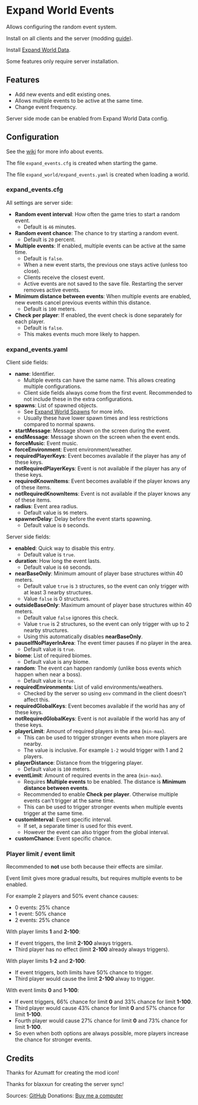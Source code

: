 # Expand World Events

Allows configuring the random event system.

Install on all clients and the server (modding [guide](https://youtu.be/L9ljm2eKLrk)).

Install [Expand World Data](https://valheim.thunderstore.io/package/JereKuusela/Expand_World_Data/).

Some features only require server installation.

## Features

- Add new events and edit existing ones.
- Allows multiple events to be active at the same time.
- Change event frequency.

Server side mode can be enabled from Expand World Data config.

## Configuration

See the [wiki](https://valheim.fandom.com/wiki/Events) for more info about events.

The file `expand_events.cfg` is created when starting the game.

The file `expand_world/expand_events.yaml` is created when loading a world.

### expand_events.cfg

All settings are server side:

- **Random event interval**: How often the game tries to start a random event.
  - Default is `46` minutes.
- **Random event chance**: The chance to try starting a random event.
  - Default is `20` percent.
- **Multiple events**: If enabled, multiple events can be active at the same time.
  - Default is `false`.
  - When a new event starts, the previous one stays active (unless too close).
  - Clients receive the closest event.
  - Active events are not saved to the save file. Restarting the server removes active events.
- **Minimum distance between events**: When multiple events are enabled, new events cancel previous events within this distance.
  - Default is `100` meters.
- **Check per player**: If enabled, the event check is done separately for each player.
  - Default is `false`.
  - This makes events much more likely to happen.

### expand_events.yaml

Client side fields:

- **name**: Identifier.
  - Multiple events can have the same name. This allows creating multiple configurations.
  - Client side fields always come from the first event. Recommended to not include these in the extra configurations.
- **spawns**: List of spawned objects.
  - See [Expand World Spawns](https://github.com/JereKuusela/valheim-expand_world_spawns/#Configuration) for more info.
  - Usually these have lower spawn times and less restrictions compared to normal spawns.
- **startMessage**: Message shown on the screen during the event.
- **endMessage**: Message shown on the screen when the event ends.
- **forceMusic**: Event music.
- **forceEnvironment**: Event environment/weather.
- **requiredPlayerKeys**: Event becomes available if the player has any of these keys.
- **notRequiredPlayerKeys**: Event is not available if the player has any of these keys.
- **requiredKnownItems**: Event becomes available if the player knows any of these items.
- **notRequiredKnownItems**: Event is not available if the player knows any of these items.
- **radius**: Event area radius.
  - Default value is `96` meters.
- **spawnerDelay**: Delay before the event starts spawning.
  - Default value is `0` seconds.

Server side fields:

- **enabled**: Quick way to disable this entry.
  - Default value is `true`.
- **duration**: How long the event lasts.
  - Default value is `60` seconds.
- **nearBaseOnly**: Minimum amount of player base structures within 40 meters.
  - Default value `true` is `3` structures, so the event can only trigger with at least 3 nearby structures.
  - Value `false` is 0 structures.
- **outsideBaseOnly**: Maximum amount of player base structures within 40 meters.
  - Default value `false` ignores this check.
  - Value `true` is 2 structures, so the event can only trigger with up to 2 nearby structures.
  - Using this automatically disables **nearBaseOnly**.
- **pauseIfNoPlayerInArea**: The event timer pauses if no player in the area.
  - Default value is `true`.
- **biome**: List of required biomes.
  - Default value is any biome.
- **random**: The event can happen randomly (unlike boss events which happen when near a boss).
  - Default value is `true`.
- **requiredEnvironments**: List of valid environments/weathers.
  - Checked by the server so using `env` command in the client doesn't affect this.
- **requiredGlobalKeys**: Event becomes available if the world has any of these keys.
- **notRequiredGlobalKeys**: Event is not available if the world has any of these keys.
- **playerLimit**: Amount of required players in the area (`min-max`).
  - This can be used to trigger stronger events when more players are nearby.
  - The value is inclusive. For example `1-2` would trigger with 1 and 2 players.
- **playerDistance**: Distance from the triggering player.
  - Default value is `100` meters.
- **eventLimit**: Amount of required events in the area (`min-max`).
  - Requires **Multiple events** to be enabled. The distance is **Minimum distance between events**.
  - Recommended to enable **Check per player**. Otherwise multiple events can't trigger at the same time.
  - This can be used to trigger stronger events when multiple events trigger at the same time.
- **customInterval**: Event specific interval.
  - If set, a separate timer is used for this event.
  - However the event can also trigger from the global interval.
- **customChance**: Event specific chance.

### Player limit / event limit

Recommended to **not** use both because their effects are similar.

Event limit gives more gradual results, but requires multiple events to be enabled.

For example 2 players and 50% event chance causes:

- 0 events: 25% chance
- 1 event: 50% chance
- 2 events: 25% chance

With player limits **1** and **2-100**:

- If event triggers, the limit **2-100** always triggers.
- Third player has no effect (limit **2-100** already always triggers).

With player limits **1-2** and **2-100**:

- If event triggers, both limits have 50% chance to trigger.
- Third player would cause the limit **2-100** alway to trigger.

With event limits **0** and **1-100**:

- If event triggers, 66% chance for limit **0** and 33% chance for limit **1-100**.
- Third player would cause 43% chance for limit **0** and 57% chance for limit **1-100**.
- Fourth player would cause 27% chance for limit **0** and 73% chance for limit **1-100**.
- So even when both options are always possible, more players increase the chance for stronger events.

## Credits

Thanks for Azumatt for creating the mod icon!

Thanks for blaxxun for creating the server sync!

Sources: [GitHub](https://github.com/JereKuusela/valheim-expand_world_events)
Donations: [Buy me a computer](https://www.buymeacoffee.com/jerekuusela)
